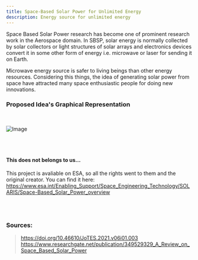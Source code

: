 ```yaml
---
title: Space-Based Solar Power for Unlimited Energy
description: Energy source for unlimited energy
---
```


Space Based Solar Power research has become one of prominent research work in the Aerospace domain. In SBSP, solar energy is normally collected by solar collectors or light structures of solar arrays and electronics devices convert it in some other form of energy i.e. microwave or laser for sending it on Earth.
<br>

Microwave energy source is safer to living beings than other energy resources. Considering this things, the idea of generating solar power from space have attracted many space enthusiastic people for doing new innovations.
<br>

### Proposed Idea's Graphical Representation
<br>

![Image](https://github.com/user-attachments/assets/70a6e4b0-edd5-4f2c-b321-7f918aaf6505)

<br>
<br>

#### This does not belongs to us...

This project is avaliable on ESA, so all the rights went to them and the original creator. You can find it here: https://www.esa.int/Enabling_Support/Space_Engineering_Technology/SOLARIS/Space-Based_Solar_Power_overview

<br>
<br>

### Sources: 
> https://doi.org/10.46610/JoTES.2021.v06i01.003
> https://www.researchgate.net/publication/349529329_A_Review_on_Space_Based_Solar_Power